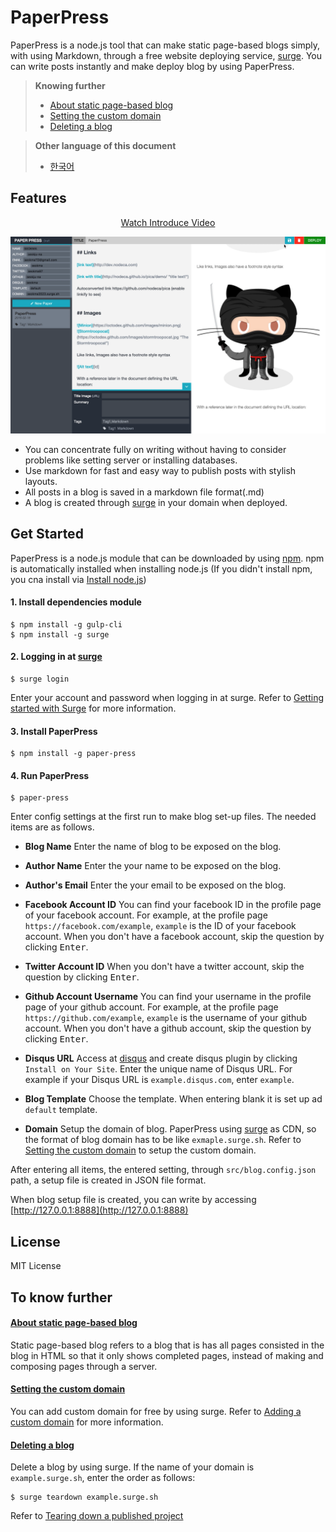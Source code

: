 # PaperPress
PaperPress is a node.js tool that can make static page-based blogs simply, with using Markdown, through a free website deploying service, [surge](https://surge.sh/). You can write posts instantly and make deploy blog by using PaperPress.


> **Knowing further**
> * <a id="paper-press-sel-1" href="#paper-press-help-1">About static page-based blog</a>
> * <a id="paper-press-sel-2" href="#paper-press-help-2">Setting the custom domain</a>
> * <a id="paper-press-sel-3" href="#paper-press-help-3">Deleting a blog</a>

> **Other language of this document**
> * [한국어](https://github.com/seokju-na/paper-press/blob/master/docs/Korean.md)


## Features

<p align="center"><a href="https://youtu.be/2IUwsdlw0to">Watch Introduce Video</a></p>


[![img](https://github.com/seokju-na/paper-press/blob/master/docs/imgs/Video.png)](https://youtu.be/2IUwsdlw0to)


* You can concentrate fully on writing without having to consider problems like setting server or installing databases.
* Use markdown for fast and easy way to publish posts with stylish layouts.
* All posts in a blog is saved in a markdown file format(.md)
* A blog is created through [surge](https://surge.sh/) in your domain when deployed.



## Get Started

PaperPress is a node.js module that can be downloaded by using [npm](https://www.npmjs.com/). npm is automatically installed when installing node.js (If you didn't install npm, you cna install via [Install node.js](https://nodejs.org/ko/))



#### 1. Install dependencies module

```shell
$ npm install -g gulp-cli
$ npm install -g surge
```

#### 2. Logging in at [surge](https://surge.sh)

```shell
$ surge login
```

Enter your account and password when logging in at surge. Refer to [Getting started with Surge](https://surge.sh/help/getting-started-with-surge) for more information.


#### 3. Install PaperPress

```shell
$ npm install -g paper-press
```

#### 4. Run PaperPress

```shell
$ paper-press
```

Enter config settings at the first run to make blog set-up files. The needed items are as follows.


* **Blog Name**
Enter the name of blog to be exposed on the blog.

* **Author Name**
Enter the your name to be exposed on the blog.

* **Author's Email**
Enter the your email to be exposed on the blog.

* **Facebook Account ID**
You can find your facebook ID in the profile page of your facebook account. For example, at the profile page ``https://facebook.com/example``, ``example`` is the ID of your facebook account.
When you don't have a facebook account, skip the question by clicking <kbd>Enter</kbd>.

* **Twitter Account ID**
When you don't have a twitter account, skip the question by clicking <kbd>Enter</kbd>.

* **Github Account Username**
You can find your username in the profile page of your github account. For example, at the profile page ``https://github.com/example``, ``example`` is the username of your github account.
When you don't have a github account, skip the question by clicking <kbd>Enter</kbd>.

* **Disqus URL**
Access at [disqus](https://publishers.disqus.com/) and create disqus plugin by clicking ``Install on Your Site``. Enter the unique name of Disqus URL. For example if your Disqus URL is ``example.disqus.com``, enter ``example``.

* **Blog Template**
Choose the template. When entering blank it is set up ad ``default`` template.

* **Domain**
Setup the domain of blog. PaperPress using [surge](https://surge.sh/) as CDN, so the format of blog domain has to be like ``exmaple.surge.sh``. Refer to <a href="#paper-press-help-2">Setting the custom domain</a> to setup the custom domain.



After entering all items, the entered setting, through ``src/blog.config.json`` path, a setup file is created in JSON file format.

When blog setup file is created, you can write by accessing [http://127.0.0.1:8888](http://127.0.0.1:8888)



## License

MIT License



## To know further

#### <a id="paper-press-help-1" href="#paper-press-sel-1">About static page-based blog</a>

Static page-based blog refers to a blog that is has all pages consisted in the blog in HTML so that it only shows completed pages, instead of making and composing pages through a server.

#### <a id="paper-press-help-2" href="#paper-press-sel-2">Setting the custom domain</a>

You can add custom domain for free by using surge. Refer to [Adding a custom domain](https://surge.sh/help/adding-a-custom-domain) for more information.

#### <a id="paper-press-help-3" href="#paper-press-sel-3">Deleting a blog</a>

Delete a blog by using surge. If the name of your domain is ``example.surge.sh``, enter the order as follows:
```shell
$ surge teardown example.surge.sh
```
Refer to [Tearing down a published project](https://surge.sh/help/tearing-down-a-project)




